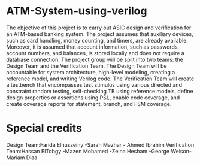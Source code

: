 # ATM-System-using-verilog
The objective of this project is to carry out ASIC design and verification for an ATM-based banking system. The project assumes that auxiliary devices, such as card handling, money counting, and timers, are already available. Moreover, it is assumed that account information, such as passwords, account numbers, and balances, is stored locally and does not require a database connection.
The project group will be split into two teams: the Design Team and the Verification Team. The Design Team will be accountable for system architecture, high-level modeling, creating a reference model, and writing Verilog code. The Verification Team will create a testbench that encompasses test stimulus using various directed and constraint random testing, self-checking TB using reference models, define design properties or assertions using PSL, enable code coverage, and create coverage reports for statement, branch, and FSM coverage.
# Special credits
Design Team:Farida Elhusseiny -Sarah Mazhar - Ahmed Ibrahim
Verification Team:Hassan ElTobgy -Mazen Mohamed -Zeina Hesham -George Welson- Mariam Diaa
